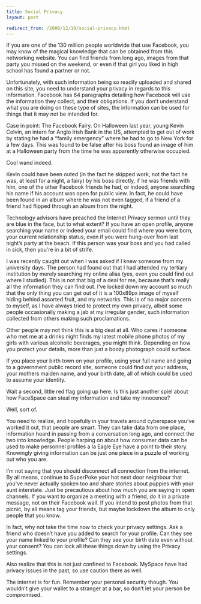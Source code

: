 ```yaml
---
title: Social Privacy
layout: post

redirect_from: /2008/12/10/social-privacy.html
---
```



If you are one of the 130 million people worldwide that use Facebook, you may know of the magical knowledge that can be obtained from this networking website. You can find friends from long ago, images from that party you missed on the weekend, or even if that girl you liked in high school has found a partner or not.

Unfortunately, with such information being so readily uploaded and shared on this site, you need to understand your privacy in regards to this information. Facebook has 64 paragraphs detailing how Facebook will use the information they collect, and their obligations. If you don’t understand what you are doing on these type of sites, the information can be used for things that it may not be intended for.

Case in point: The Facebook Fairy. On Halloween last year, young Kevin Colvin, an intern for Anglo Irish Bank in the US, attempted to get out of work by stating he had a “family emergency” where he had to go to New York for a few days. This was found to be false after his boss found an image of him at a Halloween party from the time he was apparently otherwise occupied.

Cool wand indeed.

Kevin could have been outed (in the fact he skipped work, not the fact he was, at least for a night, a fairy) by his boss directly, if he was friends with him, one of the other Facebook friends he had, or indeed, anyone searching his name if his account was open for public view. In fact, he could have been found in an album where he was not even tagged, if a friend of a friend had flipped through an album from the night.

Technology advisors have preached the Internet Privacy sermon until they are blue in the face, but to what extent? If you have an open profile, anyone searching your name or indeed your email could find where you were born, your current relationship status, even if you were hung-over from last night’s party at the beach. If this person was your boss and you had called in sick, then you're in a bit of strife.

I was recently caught out when I was asked if I knew someone from my university days. The person had found out that I had attended my tertiary institution by merely searching my online alias (yes, even you could find out where I studied). This is not that big of a deal for me, because that’s really all the information they can find out. I’ve locked down my account so much that the only thing you can get out of it is a 100x89px image of myself hiding behind assorted fruit, and my networks. This is of no major concern to myself, as I have always tried to protect my own privacy, albeit some people occasionally making a jab at my irregular gender, such information collected from others making such proclamations.

Other people may not think this is a big deal at all. Who cares if someone who met me at a drinks night finds my latest mobile phone photos of my girls with various alcoholic beverages, you might think. Depending on how you protect your details, more than just a boozy photograph could surface.

If you place your birth town on your profile, using your full name and going to a government public record site, someone could find out your address, your mothers maiden name, and your birth date, all of which could be used to assume your identity.

Wait a second, little red flag going up here. Is this just another spiel about how FaceSpace can steal my information and take my innocence?

Well, sort of.

You need to realize, and hopefully in your travels around cyberspace you’ve worked it out, that people are smart. They can take data from one place, information heard in passing from a conversation long ago, and connect the two into knowledge. People harping on about how consumer data can be used to make personnel profiles a la Eagle Eye have a point to their story. Knowingly giving information can be just one piece in a puzzle of working out who you are.

I’m not saying that you should disconnect all connection from the internet. By all means, continue to SuperPoke your hot next door neighbour that you've never actually spoken too and share stories about puppies with your aunt interstate. Just be precautious about how much you are saying in open channels. If you want to organize a meeting with a friend, do it in a private message, not on their Facebook wall. If you intend to post photos from that picnic, by all means tag your friends, but maybe lockdown the album to only people that you know.

In fact, why not take the time now to check your privacy settings. Ask a friend who doesn’t have you added to search for your profile. Can they see your name linked to your profile? Can they see your birth date even without your consent? You can lock all these things down by using the Privacy settings.

Also realize that this is not just confined to Facebook. MySpace have had privacy issues in the past, so use caution there as well.

The internet is for fun. Remember your personal security though. You wouldn’t give your wallet to a stranger at a bar, so don’t let your person be compromised.
